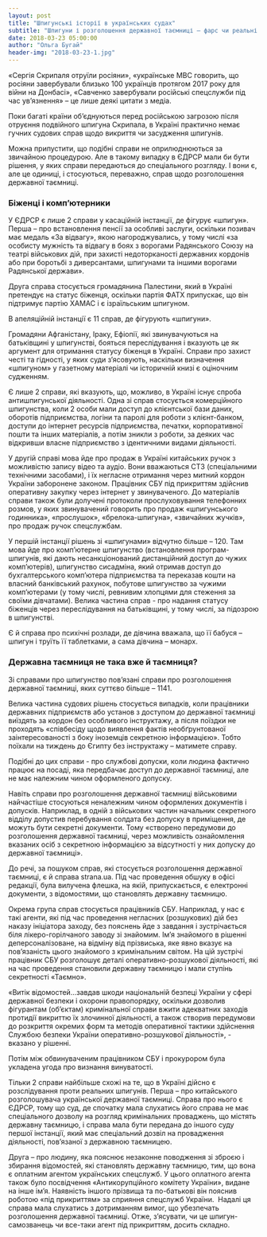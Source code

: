 ```yaml
---
layout: post
title: "Шпигунські історії в українських судах"
subtitle: "Шпигуни і розголошення державної таємниці – фарс чи реальні справи"
date: 2018-03-23 05:00:00
author: "Ольга Бугай"
header-img: "2018-03-23-1.jpg"
---
```


«Сергія Скрипаля отруїли росіяни», «українське МВС говорить, що росіяни завербували близько 100 українців протягом 2017 року для війни на Донбасі», «Савченко завербували російські спецслужби під час ув’язнення» – це лише деякі цитати з медіа.

Поки багаті країни об’єднуються перед російською загрозою після отруєння подвійного шпигуна Скрипала, в Україні практично немає гучних судових справ щодо викриття чи засудження шпигунів.

Можна припустити, що подібні справи не оприлюднюються за звичайною процедурою. Але в такому випадку в ЄДРСР мали би бути рішення, у яких справи передаються до спеціального розгляду. І вони є, але це одиниці, і стосуються, переважно, справ щодо розголошення державної таємниці.

### Біженці і комп’ютерники

У ЄДРСР є лише 2 справи у касаційній інстанції, де фігурує «шпигун». Перша – про встановлення пенсії за особливі заслуги, оскільки позивач має медаль «За відвагу», якою нагороджувались, у тому числі «за особисту мужність та відвагу в боях з ворогами Радянського Союзу на театрі військових дій, при захисті недоторканості державних кордонів або при боротьбі з диверсантами, шпигунами та іншими ворогами Радянської держави».

Друга справа стосується громадянина Палестини, який в Україні претендує на статус біженця, оскільки партія ФАТХ припускає, що він підтримує партію ХАМАС і є ізраїльським шпигуном.

В апеляційній інстанції є 11 справ, де фігурують «шпигуни».

Громадяни Афганістану, Іраку, Ефіопії, які звинувачуються на батьківщині у шпигунстві, бояться переслідування і вказують це як аргумент для отримання статусу біженця в Україні. Справи про захист честі та гідності, у яких суди з’ясовують, наскільки визначення «шпигуном» у газетному матеріалі чи історичній книзі є оціночним судженням.

Є лише 2 справи, які вказують, що, можливо, в Україні існує спроба антишпигунської діяльності. Одна зі справ стосується комерційного шпигунства, коли 2 особи мали доступ до клієнтської бази даних, оборотів підприємства, логіни та паролі для роботи з клієнт-банком, доступи до інтернет ресурсів підприємства, печатки, корпоративної пошти та інших матеріалів, а потім зникли з роботи, за деяких час відкривши власне підприємство з ідентичними видами діяльності.

У другій справі мова йде про продаж в Україні китайських ручок з можливістю запису відео та аудіо. Вони вважаються СТЗ (спеціальними технічними засобами), і їх негласне отримання через митний кордон України заборонене законом. Працівник СБУ під прикриттям здійснив оперативну закупку через інтернет у звинуваченого. До матеріалів справи також були долучені протоколи прослуховування телефонних розмов, у яких звинувачений говорить про продаж «шпигунського годинника», «прослушок», «брелока-шпигуна», «звичайних жучків», про продаж ручок спецслужбам.

У першій інстанції рішень зі «шпигунами» відчутно більше – 120. Там мова йде про комп’ютерне шпигунство (встановлення програм-шпигунів, які дають несанкціонований дистанційний доступ до чужих комп’ютерів), шпигунство сисадміна, який отримав доступ до бухгалтерського комп’ютера підприємства та переказав кошти на власний банківський рахунок, побутове шпигунство за чужими комп’ютерами (у тому числі, ревнивим хлопцями для стеження за своїми дівчатами). Велика частина справ - про надання статусу біженців через переслідування на батьківщині, у тому числі, за підозрою в шпигунстві.

Є й справа про психічні розлади, де дівчина вважала, що її бабуся – шпигун і труїть її таблетками, а сама дівчина – монарх.

### Державна таємниця не така вже й таємниця?

Зі справами про шпигунство пов’язані справи про розголошення державної таємниці, яких суттєво більше – 1141.

Велика частина судових рішень стосується випадків, коли працівники державних підприємств або установ з доступом до державної таємниці виїздять за кордон без особливого інструктажу, а після поїздки не проходять «співбесіду щодо виявлення фактів необґрунтованої заінтересованості з боку іноземців секретною інформацією». Тобто поїхали на тиждень до Єгипту без інструктажу – матимете справу.

Подібні до цих справи - про службові допуски, коли людина фактично працює на посаді, яка передбачає доступ до державної таємниці, але не має належним чином оформленого допуску.

Навіть справи про розголошення державної таємниці військовими найчастіше стосуються неналежним чином оформлених документів і допусків. Наприклад, в одній з військових частин начальник секретного відділу допустив перебування солдата без допуску в приміщення, де можуть бути секретні документи. Тому «створено передумови до розголошення державної таємниці, через можливість ознайомлення вказаних осіб з секретною інформацією за відсутності у них допуску до державної таємниці».

До речі, за пошуком справ, які стосується розголошення державної таємниці, є й справа strana.ua. Під час проведення обшуку в офісі редакції, була вилучена флешка, на якій, припускається, є електронні документи, з відомостями, що становлять державну таємницю.

Окрема група справ стосується працівників СБУ. Наприклад, у нас є такі агенти, які під час проведення негласних (розшукових) дій без наказу ініціатора заходу, без пояснень йде з завдання і зустрічається біля лікеро-горілчаного заводу зі знайомим. Ім’я знайомого в рішенні деперсоналізоване, на відміну від прізвиська, яке явно вказує на пов’язаність цього знайомого з кримінальним світом. На цій зустрічі працівник СБУ розголошує деталі оперативно-розшукової діяльності, які на час проведення становили державну таємницю і мали ступінь секретності «Таємно».

«Витік відомостей…завдав шкоди національній безпеці України у сфері державної безпеки і охорони правопорядку, оскільки дозволив фігурантам (об’єктам) кримінальної справи вжити адекватних заходів протидії викриттю їх злочинної діяльності, а також створив передумови до розкриття окремих форм та методів оперативної тактики здійснення Службою безпеки України оперативно-розшукової діяльності», - вказано у рішенні.

Потім між обвинуваченим працівником СБУ і прокурором була укладена угода про визнання винуватості.

Тільки 2 справи найбільше схожі на те, що в Україні дійсно є розслідування проти реальних шпигунів. Перша – про китайського розголошувача української державної таємниці. Справа про нього є ЄДРСР, тому що суд, де спочатку мала слухатись його справа не має спеціального дозволу на розгляд кримінальних проваджень, що містять державну таємницю, і справа мала бути передана до іншого суду першої інстанції, який має спеціальний дозвіл на провадження діяльності, пов’язаної з державною таємницею.

Друга – про людину, яка пояснює незаконне поводження зі зброєю і збирання відомостей, які становлять державну таємницю, тим, що вона є оплатним агентом українських спецслужб. У цього оплатного агента також було посвідчення «Антикорупційного комітету України», видане на інше ім’я. Наявність іншого прізвища та по-батькові він пояснив роботою «під прикриттям» за сприяння спецслужб України.  Надалі ця справа мала слухатись з дотриманням вимог, що убезпечать розголошення державної таємниці.  Отже, з’ясувати, чи це шпигун-самозванець чи все-таки агент під прикриттям, досить складно.
